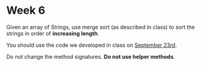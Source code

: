 # Week 6

Given an array of Strings, use merge sort (as described in class) to sort the strings in order of **increasing length**.

You should use the code we developed in class on [September 23rd](https://github.com/CS2401-Fall2020/September23-inClass).

Do not change the method signatures. **Do not use helper methods**. 

